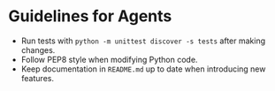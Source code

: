 # Guidelines for Agents

- Run tests with `python -m unittest discover -s tests` after making changes.
- Follow PEP8 style when modifying Python code.
- Keep documentation in `README.md` up to date when introducing new features.
